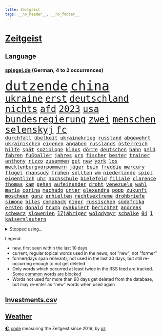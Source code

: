 ```yaml
---
title: Zeitgeist
tags: __no_header__, __no_footer__
---
```


# [Zeitgeist](https://oliz.io/zeitgeist/)

## Language

<h3><a href="https://www.spiegel.de" target="_blank">spiegel.de</a> (German, 4 to 2 occurrences)</h3>
<p style="font-family:monospace">
<span style="font-size:32pt"><a href="news_links.html#dutzende" class="current">dutzende</a></span>
<span style="font-size:32pt"><a href="news_links.html#china" class="current">china</a></span>
<br>
<span style="font-size:22pt"><a href="news_links.html#ukraine" class="current">ukraine</a></span>
<span style="font-size:22pt"><a href="news_links.html#erst" class="current">erst</a></span>
<span style="font-size:22pt"><a href="news_links.html#deutschland" class="current">deutschland</a></span>
<span style="font-size:22pt"><a href="news_links.html#nichts" class="current">nichts</a></span>
<span style="font-size:22pt"><a href="news_links.html#afd" class="current">afd</a></span>
<span style="font-size:22pt"><a href="news_links.html#2023" class="current">2023</a></span>
<span style="font-size:22pt"><a href="news_links.html#usa" class="current">usa</a></span>
<span style="font-size:22pt"><a href="news_links.html#bundesregierung" class="current">bundesregierung</a></span>
<span style="font-size:22pt"><a href="news_links.html#zwei" class="current">zwei</a></span>
<span style="font-size:22pt"><a href="news_links.html#menschen" class="current">menschen</a></span>
<span style="font-size:22pt"><a href="news_links.html#selenskyj" class="current">selenskyj</a></span>
<span style="font-size:22pt"><a href="news_links.html#fc" class="current">fc</a></span>
<br>
<span style="font-size:12pt"><a href="news_links.html#durchfall" class="new">durchfall</a></span>
<span style="font-size:12pt"><a href="news_links.html#übelkeit" class="new">übelkeit</a></span>
<span style="font-size:12pt"><a href="news_links.html#ukrainekrieg" class="current">ukrainekrieg</a></span>
<span style="font-size:12pt"><a href="news_links.html#russland" class="current">russland</a></span>
<span style="font-size:12pt"><a href="news_links.html#abgewehrt" class="current">abgewehrt</a></span>
<span style="font-size:12pt"><a href="news_links.html#ukrainischen" class="current">ukrainischen</a></span>
<span style="font-size:12pt"><a href="news_links.html#eigenen" class="current">eigenen</a></span>
<span style="font-size:12pt"><a href="news_links.html#angaben" class="current">angaben</a></span>
<span style="font-size:12pt"><a href="news_links.html#russlands" class="current">russlands</a></span>
<span style="font-size:12pt"><a href="news_links.html#österreich" class="current">österreich</a></span>
<span style="font-size:12pt"><a href="news_links.html#hilfe" class="current">hilfe</a></span>
<span style="font-size:12pt"><a href="news_links.html#spät" class="current">spät</a></span>
<span style="font-size:12pt"><a href="news_links.html#soziologe" class="current">soziologe</a></span>
<span style="font-size:12pt"><a href="news_links.html#klaus" class="current">klaus</a></span>
<span style="font-size:12pt"><a href="news_links.html#dörre" class="current">dörre</a></span>
<span style="font-size:12pt"><a href="news_links.html#deutschen" class="current">deutschen</a></span>
<span style="font-size:12pt"><a href="news_links.html#bahn" class="current">bahn</a></span>
<span style="font-size:12pt"><a href="news_links.html#geld" class="current">geld</a></span>
<span style="font-size:12pt"><a href="news_links.html#fahren" class="current">fahren</a></span>
<span style="font-size:12pt"><a href="news_links.html#fußballer" class="current">fußballer</a></span>
<span style="font-size:12pt"><a href="news_links.html#jahres" class="current">jahres</a></span>
<span style="font-size:12pt"><a href="news_links.html#urs" class="new">urs</a></span>
<span style="font-size:12pt"><a href="news_links.html#fischer" class="current">fischer</a></span>
<span style="font-size:12pt"><a href="news_links.html#bester" class="new">bester</a></span>
<span style="font-size:12pt"><a href="news_links.html#trainer" class="current">trainer</a></span>
<span style="font-size:12pt"><a href="news_links.html#anthony" class="current">anthony</a></span>
<span style="font-size:12pt"><a href="news_links.html#rizzo" class="new">rizzo</a></span>
<span style="font-size:12pt"><a href="news_links.html#zusammen" class="current">zusammen</a></span>
<span style="font-size:12pt"><a href="news_links.html#gut" class="current">gut</a></span>
<span style="font-size:12pt"><a href="news_links.html#new" class="current">new</a></span>
<span style="font-size:12pt"><a href="news_links.html#york" class="current">york</a></span>
<span style="font-size:12pt"><a href="news_links.html#los" class="current">los</a></span>
<span style="font-size:12pt"><a href="news_links.html#mecklenburgvorpommern" class="current">mecklenburgvorpommern</a></span>
<span style="font-size:12pt"><a href="news_links.html#jäger" class="current">jäger</a></span>
<span style="font-size:12pt"><a href="news_links.html#bein" class="new">bein</a></span>
<span style="font-size:12pt"><a href="news_links.html#freddie" class="new">freddie</a></span>
<span style="font-size:12pt"><a href="news_links.html#mercury" class="new">mercury</a></span>
<span style="font-size:12pt"><a href="news_links.html#flügel" class="new">flügel</a></span>
<span style="font-size:12pt"><a href="news_links.html#rhapsody" class="new">rhapsody</a></span>
<span style="font-size:12pt"><a href="news_links.html#frühen" class="current">frühen</a></span>
<span style="font-size:12pt"><a href="news_links.html#sollten" class="current">sollten</a></span>
<span style="font-size:12pt"><a href="news_links.html#wm" class="current">wm</a></span>
<span style="font-size:12pt"><a href="news_links.html#niederlande" class="current">niederlande</a></span>
<span style="font-size:12pt"><a href="news_links.html#spiel" class="current">spiel</a></span>
<span style="font-size:12pt"><a href="news_links.html#eigentlich" class="current">eigentlich</a></span>
<span style="font-size:12pt"><a href="news_links.html#uhr" class="current">uhr</a></span>
<span style="font-size:12pt"><a href="news_links.html#hochschule" class="current">hochschule</a></span>
<span style="font-size:12pt"><a href="news_links.html#bielefeld" class="current">bielefeld</a></span>
<span style="font-size:12pt"><a href="news_links.html#filiale" class="current">filiale</a></span>
<span style="font-size:12pt"><a href="news_links.html#clarence" class="new">clarence</a></span>
<span style="font-size:12pt"><a href="news_links.html#thomas" class="current">thomas</a></span>
<span style="font-size:12pt"><a href="news_links.html#kam" class="current">kam</a></span>
<span style="font-size:12pt"><a href="news_links.html#gehen" class="current">gehen</a></span>
<span style="font-size:12pt"><a href="news_links.html#aufeinander" class="current">aufeinander</a></span>
<span style="font-size:12pt"><a href="news_links.html#droht" class="current">droht</a></span>
<span style="font-size:12pt"><a href="news_links.html#venezuela" class="current">venezuela</a></span>
<span style="font-size:12pt"><a href="news_links.html#wahl" class="current">wahl</a></span>
<span style="font-size:12pt"><a href="news_links.html#maria" class="current">maria</a></span>
<span style="font-size:12pt"><a href="news_links.html#corina" class="new">corina</a></span>
<span style="font-size:12pt"><a href="news_links.html#machado" class="new">machado</a></span>
<span style="font-size:12pt"><a href="news_links.html#unter" class="current">unter</a></span>
<span style="font-size:12pt"><a href="news_links.html#alexandra" class="current">alexandra</a></span>
<span style="font-size:12pt"><a href="news_links.html#popp" class="current">popp</a></span>
<span style="font-size:12pt"><a href="news_links.html#zukunft" class="current">zukunft</a></span>
<span style="font-size:12pt"><a href="news_links.html#moscheen" class="new">moscheen</a></span>
<span style="font-size:12pt"><a href="news_links.html#ganz" class="current">ganz</a></span>
<span style="font-size:12pt"><a href="news_links.html#erhielten" class="current">erhielten</a></span>
<span style="font-size:12pt"><a href="news_links.html#rechtsextreme" class="current">rechtsextreme</a></span>
<span style="font-size:12pt"><a href="news_links.html#drohbriefe" class="new">drohbriefe</a></span>
<span style="font-size:12pt"><a href="news_links.html#simone" class="current">simone</a></span>
<span style="font-size:12pt"><a href="news_links.html#biles" class="current">biles</a></span>
<span style="font-size:12pt"><a href="news_links.html#comeback" class="current">comeback</a></span>
<span style="font-size:12pt"><a href="news_links.html#niger" class="current">niger</a></span>
<span style="font-size:12pt"><a href="news_links.html#russischen" class="current">russischen</a></span>
<span style="font-size:12pt"><a href="news_links.html#südafrika" class="current">südafrika</a></span>
<span style="font-size:12pt"><a href="news_links.html#ersten" class="current">ersten</a></span>
<span style="font-size:12pt"><a href="news_links.html#donald" class="current">donald</a></span>
<span style="font-size:12pt"><a href="news_links.html#trump" class="current">trump</a></span>
<span style="font-size:12pt"><a href="news_links.html#evakuiert" class="current">evakuiert</a></span>
<span style="font-size:12pt"><a href="news_links.html#berichtet" class="current">berichtet</a></span>
<span style="font-size:12pt"><a href="news_links.html#andreas" class="current">andreas</a></span>
<span style="font-size:12pt"><a href="news_links.html#schwarz" class="current">schwarz</a></span>
<span style="font-size:12pt"><a href="news_links.html#slowenien" class="current">slowenien</a></span>
<span style="font-size:12pt"><a href="news_links.html#17jähriger" class="current">17jähriger</a></span>
<span style="font-size:12pt"><a href="news_links.html#wolodymyr" class="current">wolodymyr</a></span>
<span style="font-size:12pt"><a href="news_links.html#schalke" class="current">schalke</a></span>
<span style="font-size:12pt"><a href="news_links.html#04" class="current">04</a></span>
<span style="font-size:12pt"><a href="news_links.html#1" class="current">1</a></span>
<span style="font-size:12pt"><a href="news_links.html#kaiserslautern" class="current">kaiserslautern</a></span>
</p>
<details>
<summary>Stopped using...</summary>
<p class="former" style="font-size:12pt">
lukaschenko(1019) warten(1019) gerichtshof(1018) kassiert(1017) untersuchungen(1017) wirkte(1017) abgeordnete(1016) einstieg(1016) hinaus(1016) tatverdächtige(1016) warnung(1016) abgeordneten(1015) alternativen(1015) christine(1015) entlässt(1015) fahrzeuge(1015) hongkong(1015) verpflichtet(1015) volkswagen(1015) künstler(1014) meghan(1014) spdpolitikerin(1014) bremen(1013) direkt(1013) erklärte(1013) freiheitsstrafe(1013) riss(1013) angekommen(1012) bundesweit(1012) geduld(1012) gerechtigkeit(1012) gesundheit(1012) hessen(1012) schweigen(1012) senat(1012) 2018(1011) arbeitsplatz(1011) attentat(1011) eng(1011) erwägt(1011) gestrichen(1011) illegalen(1011) kanzleramt(1011) kriminellen(1011) stellte(1011) streiten(1011) untersuchungsausschuss(1011) werder(1011) einzug(1010) enthüllt(1010) italienische(1010) kardinal(1010) patienten(1010) persönliche(1010) studierenden(1010) verhindert(1010) energien(1009) geldstrafe(1009) geändert(1009) investitionen(1009) legen(1009) nahverkehr(1009) spott(1009) unterstützt(1009) verlierer(1009) verschiebt(1009) walter(1009) beklagen(1008) krankenhäusern(1008) maß(1008) queen(1008) rafael(1008) 27(1007) bedenken(1007) besetzt(1007) erlitt(1007) mangelt(1007) verdächtiger(1007) 65(1006) argumente(1006) dfb(1006) erschüttert(1006) lebte(1006) verheerenden(1006) zählen(1006) appell(1005) ermöglichen(1005) pflanzen(1005) rainer(1005) verschwand(1005) via(1005) entsetzen(1004) gebrochen(1004) pocht(1004) finanziell(1003) leid(1003) schlagzeilen(1003) viktor(1003) berater(1002) harte(1002) hotels(1002) orbán(1002) welchen(1002) wütend(1002) bekamen(1001) claudia(1001) restaurants(1001) verursacht(1001) produzieren(1000) steckte(1000) verfehlt(1000) durchsuchungen(999) italienischen(999) offenen(998) 23(997) aktiv(996) angeklagten(996) empfängt(996) em(995) immunität(995) beschlagnahmt(994) ähnlich(993) erfolgreichsten(992) übernommen(992) drängen(990) großem(990) behalten(989) empfehlung(989) jürgen(989) staffel(989) istanbul(988) spiegelumfrage(987) favorit(986) orten(986) rentner(986) s(986) wachsen(985) wandel(984) automatisch(983) insassen(983) profis(983) legende(982) vorgänger(982) beweise(981) halbe(981) stress(980) karten(977) gruppen(976) kandidatur(976) benötigen(975) schützt(975) dramatischen(974) überfall(972) karlsruhe(963) einblicke(962) teuren(959) abschluss(956) verdoppelt(956) woelki(929) polizeiruf(917) schlaf(909) kannte(875) skandale(873) rückgang(870) hochschulen(857) verantwortliche(857) universitäten(853) bewirbt(841) geehrt(822) lehren(771) flohen(769) ausbildung(766) sergej(746) las(724) einführung(723) ausgefallen(718) erscheint(713) entlastung(709) japans(709) günstiges(700) rückgabe(687) befreiung(682) getöteten(674) telefoniert(670) tiger(670) minderheiten(667) vorteil(665) konflikts(653) krankenkassen(645) eingeführt(644) gedrängt(638) elke(637) heidenreich(637) bekannteste(612) auseinandersetzungen(598) lebenslang(596) kompromiss(584) sank(584) ruhrgebiet(583) verabschieden(583) zuständig(578) klappt(575) kanzlers(574) leitete(573) gefühle(571) nadal(570) audi(559) neuwagen(559) widersprechen(559) wild(552) bonn(549) geklagt(545) wettkampf(544) erneuert(543) gezwungen(534) bestand(529) überzeugung(529) emotionalen(528) positiven(526) brüder(520) transparenz(517) 17jährige(515) don(510) fern(506) dubiosen(505) gelöst(505) vermieter(504) gestärkt(500) dieter(494) erneuerbare(490) messerangriff(490) spiegelbildungsnewsletter(490) lindners(485) hochrangigen(484) organisierte(481) rezession(481) wiederaufbau(473) besetzten(472) niedersächsischen(472) spekulationen(471) ausfall(457) locken(457) beigelegt(456) durchsuchen(454) ufer(451) brasilianische(450) recherchen(438) fahrräder(437) ehrt(436) verfassungswidrig(436) kippt(434) luisa(432) steuerhinterziehung(432) ancelotti(430) carlo(430) weltverband(430) isoliert(428) verzweiflung(427) ran(425) andy(424) 79(422) grünenpolitikerin(422) elisabeth(421) verklagen(420) steuerzahler(419) lidl(412) kaffee(407) befeuert(406) veröffentlichen(405) verhaftung(402) anlauf(400) brasilianischen(397) schwimmen(396) attestiert(393) wozu(391) grün(390) erobern(389) republikanern(388) tirol(387) bekämpft(386) kostete(386) persönlicher(386) 16jähriger(382) bundes(382) verkehrsministerium(380) sehe(379) geschichtenewsletter(378) extra(376) islamische(376) bleibe(375) erlegen(375) stören(374) lieferengpässe(368) aufgaben(367) neubauer(365) einnahme(360) tode(352) vertrauliche(352) fahrerin(350) werben(345) neukölln(344) heidenheim(342) 89(340) wütet(340) terminal(339) lebenslange(336) tücken(336) perfekt(335) antarktis(329) elefanten(329) eben(322) banden(321) belastungen(319) behindert(317) satellitenbilder(316) roboter(311) atomausstieg(310) aufholjagd(307) bewusstlos(305) eingehalten(302) nationaltrainer(302) tarifstreit(301) 42jährige(299) laufende(298) beihilfe(296) wohnraum(296) fabrik(292) neymar(292) niederlagen(291) silva(290) symbole(289) arzneimittel(288) direktor(288) exklusiv(288) steven(288) urteilt(288) illegales(286) klimaaktivistin(286) sparkurs(286) immobilienkonzern(285) sauber(285) abgelegt(283) erzielen(283) razzien(283) 300000(281) besitz(279) festgehalten(279) massenweise(278) kohl(276) jewgeni(275) ignoriert(273) kocht(273) satelliten(273) absehbar(272) deuten(271) titanic(271) baustellen(269) entführt(269) erklärungen(269) außenpolitik(264) beerdigt(264) luftangriffe(264) bekenntnis(261) misstrauen(258) zugeständnisse(257) carolina(256) palmer(256) umbruch(256) nachrichtenagentur(255) ulm(252) häufigsten(248) regenwald(248) düpiert(247) kritisierten(245) ernennung(242) autofahrerin(241) jeff(241) formiert(239) prophezeit(239) verbrenner(239) autokonzern(238) rennens(238) präsidentschaftskandidatur(237) hirn(236) anzahl(235) rupert(234) straßenblockaden(232) beunruhigt(230) game(230) mitgliedern(230) russell(229) technische(229) bernhard(228) kunstwerk(228) ushersteller(228) wiederholen(226) geschwiegen(225) durcheinander(224) legten(224) zugunglück(224) wirklichkeit(222) glimpflich(221) gekündigt(220) 2009(219) forderten(219) little(219) sportgeschichte(219) supermarkt(219) ubahn(219) ungewöhnliches(219) kurzzeitig(216) bundesrechnungshof(215) opfers(215) manipulierte(214) kriegen(213) tvserie(213) konzernchef(210) kundgebung(210) streamingdienst(209) weißes(208) wilde(207) ähnliche(207) hungern(206) geringe(205) kulturstaatsministerin(205) beeindruckt(203) besonderer(203) zehnte(202) modells(200) bruchteil(199) fahnder(199) ussängerin(199) auflage(196) feldern(196) gerüstet(196) klimafreundlicher(195) revision(195) geschadet(194) fassen(193) nachteil(193) mächtig(192) plätze(192) psg(192) gebühren(191) gerückt(190) gesundheitliche(190) großraum(190) demonstriert(189) erweisen(189) prozesse(189) immobilienpreise(188) lehre(188) wucht(188) belarussischen(187) wilden(187) erliegen(185) soest(185) adam(184) bundeswirtschaftsminister(184) verfolger(184) begeistern(183) parteifreund(183) wohlstand(182) mitgerissen(181) unbrauchbar(181) bad(180) sorgten(180) zwingt(180) entwickelten(179) wand(179) wayne(179) fortan(178) geschäften(177) minderjährig(177) palästinensern(177) irischen(174) bauer(173) verschuldet(173) entsprechende(172) ocean(172) 52(171) erbost(171) gewaltvorwürfe(171) rast(171) rheinmetall(171) sozialer(171) vorstandschef(171) wände(171) islamistischen(170) regierungsvertreter(170) einbruchs(169) pascha(169) dasteht(168) rüstungsindustrie(168) zurückgelassen(168) erschüttern(167) getötete(167) siebenjährige(167) cumexskandal(164) angemeldet(163) bvb(163) räume(163) stürmte(163) bestrafen(162) do(162) kleinere(162) stoffe(162) umweltbundesamt(162) verbreiteten(162) erstellt(161) geständnis(161) bär(160) dennis(160) zehnten(160) bildet(159) messerangriffs(159) scholz’(159) habecks(158) militäreinsatz(158) race(158) abiturienten(157) ingolstadt(157) verzögerung(157) allerlei(156) regierungsparteien(156) hinterbliebenen(155) story(155) massachusetts(154) offenbaren(154) saintgermain(154) nachträglich(153) ringe(153) 130(152) brüskiert(152) loswerden(152) unruhe(152) usmedien(152) bewältigung(151) multimillionär(151) 13jährigen(150) schwebt(149) zaun(149) elektrisch(148) hochzeiten(148) feministische(146) gleichgeschlechtliche(146) radfahrer(146) zielen(145) atmen(144) gladbach(144) landtagsabgeordneter(143) sächsische(143) förderprogramm(142) komponist(142) verschwörungstheorien(142) 42jähriger(141) backen(141) erhöhten(141) kaiser(141) ofen(141) ratlos(141) verwandten(141) schlappe(140) 102(139) bahnstreik(139) beigetragen(139) retourkutsche(139) warburgbank(139) boxer(138) randalierer(137) souveränität(137) augsburger(136) ernüchterung(136) fähre(136) christophe(135) galtier(135) ausweitung(134) gier(134) verschont(134) büchern(133) haushaltsstreit(133) krachen(133) mindestlohn(133) rauchwolke(133) baltimore(132) manhattan(132) mobilisiert(132) vorfahren(132) zeug(132) fakten(131) meerestiere(131) roger(131) wegwerfen(131) wetterphänomen(131) ruht(130) frisst(129) hanau(129) saisonstart(128) verbraucherinnen(128) mischung(127) staatssekretär(127) aldi(126) alligator(126) bären(126) gezahlt(126) usbundesstaats(126) eingeladen(125) mutmaßlichem(125) po(125) sterbehilfe(125) unbedenklich(125) verschwörungsmythen(125) dekret(124) leuchten(124) obduziert(124) umarmt(124) 37jähriger(123) bürgermeisters(123) geheimnisvolle(123) rüstungskonzern(123) solidarisch(123) energiepreisbremsen(122) gesteht(122) ungeklärt(122) spieltag(121) dringen(120) pascal(120) zerreißprobe(120) einbauen(119) tarifkonflikt(118) beruflich(117) pen(117) bestreiten(116) ethnische(116) getränk(116) konkurrent(116) periode(116) schwedischen(116) verblüffenden(116) facebookkonzern(115) flop(115) militanten(115) mobil(115) 27jähriger(114) tarifvertrag(114) unterhaus(114) tropischen(113) wiederwahl(113) bovenschulte(112) tatwaffe(112) vergangenes(112) angeordnet(111) bahnreisende(111) ludger(111) machthabers(111) obduktion(111) wiedergewählt(111) ampelfraktionen(108) effektiv(108) kleinkind(107) pompeji(107) wehrmacht(107) heben(106) eugh(105) malte(105) interessenkonflikte(104) günter(103) basteln(102) managerin(102) unerlaubten(102) angelegten(101) bereiche(101) auflösen(99) geisel(99) halbiert(99) innovationen(99) zurückgetreten(99) alexey(98) minderjähriger(98) moskaljow(98) ngo(98) stadler(98) theorie(98) 13jährige(97) 1974(97) fax(97) kräftige(97) militärstützpunkt(97) ramadan(97) unseres(97) veranstaltungen(97) versammelten(97) hausdurchsuchung(96) nirgendwo(96) zugunsten(96) inlandsgeheimdienst(95) klimafreundliche(95) kannibalen(93) knappes(93) erhebung(92) ferraripilot(92) frommer(92) niemandem(92) altkanzlerin(91) berlusconi(91) kürzt(91) längste(91) menschenrechte(91) schlichtung(91) silvio(91) verbringt(91) barry(90) bundestagsuntersuchungsausschuss(90) fertigung(90) fläche(90) gasheizung(90) gekennzeichnet(90) geleakte(90) illinois(90) track(90) verwendung(90) victor(90) zeitung(90) anwohnern(89) katastrophen(89) kuss(89) mildes(89) 9euroticket(88) badehose(88) blutigen(88) episoden(88) klettern(88) usjustizministerium(88) vertretung(87) café(86) einfuhren(86) flecken(86) heizungstausch(86) kolleginnen(86) lärm(86) prangerte(86) radklassiker(86) rückte(86) sang(86) tk(86) twitternutzer(86) betriebsräte(85) cumexaffäre(85) experiment(85) fußballbund(85) fühle(85) gehaltskürzungen(85) ost(85) verschlingen(85) wache(85) wilhelm(85) 81jährige(84) disziplinarverfahren(84) edelmetall(84) flüssigkeit(84) netzwerke(84) präsent(84) verhasst(84) aufarbeiten(83) cduabgeordneter(83) formfehler(83) fremdverschulden(83) henne(83) riesigem(83) vertrauten(83) abwasser(82) anstiftung(82) dienten(82) drogenkonsum(82) eingriffe(82) erinnerte(82) extrainer(82) freak(82) jagen(82) kasachstan(82) kuchen(82) luxus(82) usamerikanische(82) zusatz(82) begrüßen(81) enttäuschte(81) impfschäden(81) schengenraum(81) beschließen(80) gefilmt(80) medienberichte(80) obszöne(80) danker(79) erfindung(79) lasse(79) leidens(79) profiteuren(79) sinnvolle(79) überwiesen(79) 209(78) auftragskiller(78) geruchssinn(78) kfw(78) ordnungswidrigkeiten(78) tönen(78) ussupreme(78) abteilung(77) bodycamaufnahmen(77) drogendealer(77) erfordert(77) gefundenen(77) interna(77) klimabilanz(77) mach(77) palme(77) sparsam(77) tippt(77) verhältnisse(77) vielmehr(77) abiturprüfungen(76) barbara(76) benennt(76) digitaldrucke(76) luftüberlegenheit(76) newton(76) osteuropäische(76) rotenburg(76) tonne(76) unterkühlt(76) wertlose(76) buchen(75) erhöhte(75) grundschüler(75) rollenklischees(75) schlechteren(75) schusswechsel(75) wiederannäherung(75) zerren(75) einkommensteuer(74) energiesicherheit(74) grauen(74) miese(74) supreme(74) vergebung(74) beratungsstellen(73) gekappt(73) heirateten(73) prominentem(73) sendezeit(73) abstellraum(72) gebäudeenergiegesetz(72) justizirrtum(72) sandro(72) vermischen(72) angemessene(71) beruhen(71) erzieher(71) vorgeschlagen(71) berufsausbildung(70) edeka(70) exaudichef(70) faszination(70) fertigen(70) schmerzgrenze(70) selbstversuch(70) seltsame(70) weigert(70) abreißen(69) dreifach(69) jüdinnen(69) präsidentschaftswahlkampf(69) tierschutz(69) usdemokraten(69) verstarb(69) 65jähriger(68) antun(68) cotrainer(68) glücksspiel(68) idiot(68) reeperbahn(68) spielberg(68) vierten(68) übergibt(68) blühende(67) expertengremium(67) gewissheit(67) kontaktieren(67) lüneburg(67) terrorismus(67) amtsvorgängers(66) chris(66) dienste(66) drohnenattacke(66) klausel(66) owens(66) tendenziell(66) beauftragt(65) chefetagen(65) gefeuerter(65) gefördert(65) hauptrennen(65) richteten(65) roboters(65) 116(64) adler(64) baumgartner(64) beleuchtet(64) costner(64) deckeln(64) erregen(64) fossile(64) fristlose(64) 288(63) aufsteiger(63) eklatant(63) feature(63) importpreise(63) kinderarzt(63) oma(63) organisierter(63) rekrutieren(63) samen(63) stecker(63) cumex(62) dieselprozess(62) energieintensive(62) gewerkschaftern(62) niño(62) onlinebanking(62) redbullpilot(62) ungeklärte(62) wmo(62) börsennotierten(61) koalieren(61) ärztliche(60) ökonomische(60) betreten(59) hörten(59) umbenennung(59) weltwirtschaftsforum(59) altenheime(58) arabische(58) blamiert(58) infolge(58) kenianischen(58) moniert(58) vergabe(58) araber(57) audichef(57) coco(57) gazastreifen(57) hinab(57) nackte(57) rechtlich(57) santa(57) skurrilen(57) email(56) koranverbrennung(56) kündigungen(56) leuten(56) partien(56) zeitungen(56) zugespitzt(56) dieselskandals(55) dschihad(55) klerikerstand(55) mahnen(55) sauerland(55) suizid(55) uskapitol(55) usmilitärexperten(55) veränderter(55) abgesegnet(54) behandlungen(54) kryptowährungen(54) mafiosi(54) muscheln(54) straßenbahnen(54) umfassen(54) anordnen(53) grunde(53) telegram(53) zelten(53) abschreckende(52) balkonkraftwerk(52) blume(52) diego(52) kopfhörer(52) selbstkritik(52) verzögert(52) windgeschwindigkeiten(52) 11000(51) disneyfilm(51) fußballteam(51) intern(51) israelischem(51) schillernde(51) schwärzungen(51) arne(50) luxuriöse(50) unentdeckt(50) wärme(50) zeugnis(50) cartoonisten(49) chiliöl(49) dauerkrise(49) eugericht(49) männerligen(49) rundfahrt(49) bildchef(48) diekmann(48) friedhof(48) stichwahl(48) verkehrsplanung(48) anheben(47) anonyme(47) forensische(47) prüflinge(47) unabhängiger(47) 1300(46) abwertenden(46) bezos(46) chancengleichheit(46) faire(46) gleichgesetzt(46) stadtverwaltung(46) verunsichern(46) winkler(46) wortwahl(46) gesetzes(45) halte(45) indiana(45) loslösung(45) schicksals(45) schwangeren(45) speicher(45) verstärkung(45) bauteile(44) finanzunternehmer(44) heutiger(44) würdigte(44) amtsträger(43) anzuwerben(43) modernisieren(43) planmäßig(43) sicherheitsgründen(43) zone(43) amüsieren(42) misshandlung(42) motoren(42) uskampfjets(42) zwölfjähriger(42) beratungen(41) cduverkehrssenatorin(41) emiraten(41) fanszene(41) fußballstadion(41) wiese(41) demokratiebewegung(40) stationierung(40) versagte(40) überführen(40) 29jährige(39) abgabe(39) eingelegt(39) friedrichstraße(39) gescheiterte(39) kanalisation(39) nachtzug(39) passagierjet(39) reinigungskraft(39) saturn(39) schwaben(39) strich(39) entwicklungshelfer(38) federer(38) gasspeicher(38) spionagesatelliten(38) tsipras(38) überweisungen(38) 145(37) aktivität(37) ausprobiert(37) pflegerin(37) rathäuser(37) schweiß(37) argumentiert(36) european(36) mieterbund(36) obdachlose(36) stellenwert(36) verschwendung(36) abo(35) belästigungsvorwürfen(35) besucherin(35) garmischpartenkirchen(35) namhafte(35) perücken(35) starkoch(35) wümme(35) alan(34) erlaubte(34) gerutscht(34) hiesige(34) kriminologe(34) ramsan(34) tschetschenische(34) 1889(33) torpedieren(33) trauma(33) vorgeht(33) ausgeschaltet(32) befugnisse(32) beschäftigung(32) illerkirchberg(32) nachkommen(32) parteivorsitzenden(32) schuldenbremse(32) seemeilen(32) selbstbestimmungsgesetz(32) terrasse(32) verfügt(32) brandsätze(31) gebäudeenergiegesetzes(31) kolonien(31) neugier(31) populistischen(31) basilikum(30) bundesagentur(30) einschnitte(30) konkurrierende(30) reklamiert(30) aufbringen(29) bootsunglück(29) brennerroute(29) brooklyn(29) chiphersteller(29) gehoben(29) mächtiger(29) oldenburg(29) schmerz(29) überdurchschnittlich(29) abkassiert(28) fotovoltaik(28) längerer(28) muchová(28) riechen(28) schlammschlacht(28) spezielles(28) telefon(28) widersacher(28) attraktiv(27) decken(27) drinnen(27) hilferufe(27) kapitalismus(27) lübcke(27) verdienste(27) beilegung(26) grafikdesignerin(26) iranerin(26) karolína(26) mitschuld(26) dnjepr(25) ehrendoktorwürde(25) expedition(25) parteigründung(25) sciences(25) sonnencremespender(25) waggon(25) überlegen(25) amira(24) amokläufen(24) auserkoren(24) brandenburgischen(24) brechstange(24) rutsch(24) sprang(24) techniker(24) theorien(24) truppenübungsplatz(24) fertiggestellt(23) havertz(23) pilze(23) schlüsselpositionen(23) unaufhörlich(23) bartsch(22) bezirksamt(22) ihor(22) prozessauftakt(22) sonneberg(22) toxischen(22) vermint(22) zelle(22) aiwanger(21) asylkompromiss(21) kabarettistin(21) khodr(21) kida(21) klärt(21) nochehefrau(21) rumäniens(21) badesee(20) festsetzen(20) freiwilligen(20) fußballem(20) havarierten(20) jagten(20) quellen(20) toronto(20) voranschreitenden(20) vororten(20) ausgedient(19) autokrat(19) container(19) geheimen(19) gentechnisch(19) lieferten(19) olafscholzuntersuchungsausschuss(19) staatsmacht(19) verbindlich(19) wildtiere(19) eingebrannt(18) programme(18) soziologin(18) unpassend(18) vereitelt(18) alfons(17) ausgetreten(17) homophobe(17) pechstein(17) pechsteins(17) schuhbeck(17) teilhabe(17) mitgliedsländer(16) söldnerführer(16) unterhaching(16) unverzeihlich(16) arztpraxen(15) heizgesetz(15) jazz(15) kühn(15) monatelangem(15) privatarmee(15) speziell(15) unionsparteien(15) verlangten(15) falle(14) geteilt(14) militäroperation(14) millionenstrafe(14) nations(14) nmecha(14) stürmisch(14) telefonieren(14) versöhnen(14) burnout(13) diskriminierend(13) gleichermaßen(13) jenny(13) schmidt(13) vergangen(13) verkehrskontrolle(13) chinooktransporthubschraubern(12) entgegenwirken(12) erschöpfung(12) finalen(12) hochtouren(12) psgtrainer(12) umlauf(12) bakterielle(11) delon(11) killer(11) luxusanwesen(11) rückschritt(11) victoria(11)
</p>
</details>
<p>Legend:
<ul>
<li><span class="new">new</span>, first seen within the last 10 days</li>
<li><span class="current">current</span>, regular topical words used in the news, not "new", not "former"</li>
<li><span class="former">former(days span relevant)</span>, not used in the last 30 days, but still re-occurring enough to not get deleted</li>
<li>Only words which occurred at least twice in the RSS feed are tracked. <a href="language/filters.py">Some common words are blocked</a></li>
<li>Words not used for more than 90 days get deleted from the database, but may re-enter as "new" words when used again</li>
</ul>
</p>

## [Investments](investments.html)[.csv](investments.csv)

## [Weather](weather.html)

<footer>
<a href="javascript:toggleTheme()" class="nav">🌓</a>
<a href="https://github.com/ooz/zeitgeist">code</a> measuring the Zeitgeist since 2019, by <a href="https://oliz.io">oz</a>
</footer>
